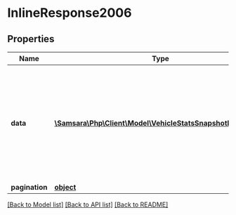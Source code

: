 # InlineResponse2006

## Properties
Name | Type | Description | Notes
------------ | ------------- | ------------- | -------------
**data** | [**\Samsara\Php\Client\Model\VehicleStatsSnapshotResponse[]**](VehicleStatsSnapshotResponse.md) | An array of vehicle stat objects. Each object in the array represents a vehicle and will contain the most recent value of the requested stat type. | [optional] 
**pagination** | [**object**](.md) |  | [optional] 

[[Back to Model list]](../../README.md#documentation-for-models) [[Back to API list]](../../README.md#documentation-for-api-endpoints) [[Back to README]](../../README.md)

